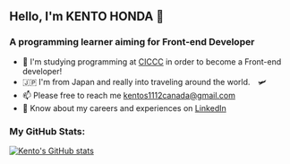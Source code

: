 <h2 align="left">Hello, I'm KENTO HONDA 👋</h2>
<h3 align="left">A programming learner aiming for Front-end Developer</h3>

- 👦 I'm studying programming at [CICCC](https://ciccc.ca/) in order to become a Front-end developer!
- 🇯🇵 I'm from Japan and really into traveling around the world.　🛩
- 📫 Please free to reach me kentos1112canada@gmail.com
- 📄 Know about my careers and experiences on [LinkedIn](https://www.linkedin.com/in/kento-honda-342a7a227/)

<h3 align="left">My GitHub Stats:</h3>

[![Kento's GitHub stats](https://github-readme-stats.vercel.app/api?username=keento0809&theme=vue-dark&show_icons=true)](https://github.com/mo-ri-regen/github-readme-stats)

<!-- <h3 align="left">Languages & Other Tools:</h3><p align="left"> -->

<!-- [![Top Langs](https://github-readme-stats.vercel.app/api/top-langs/?username=keento0809&theme=vue-dark&show_icons=true&layout=compact)](https://github.com/mo-ri-regen/github-readme-stats) -->

